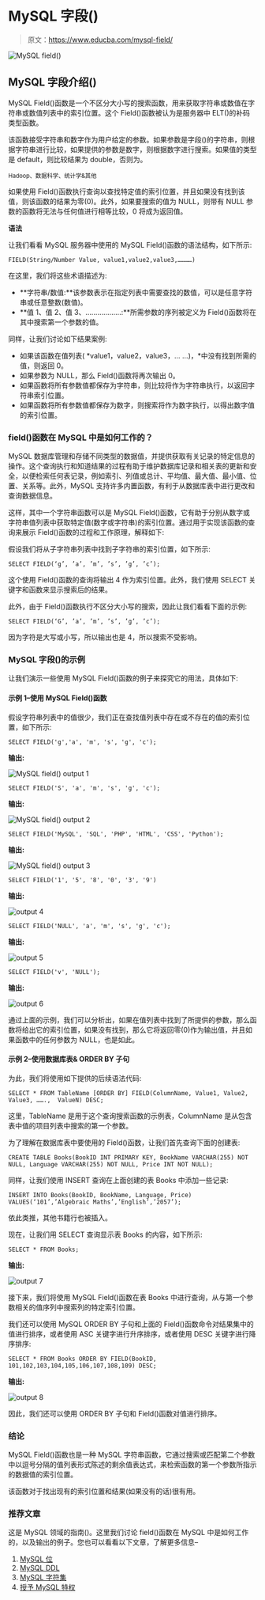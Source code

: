 # MySQL 字段()

> 原文：<https://www.educba.com/mysql-field/>

![MySQL field()](img/e7f3bc8bf2cc8914d667cc903cec0098.png)



## MySQL 字段介绍()

MySQL Field()函数是一个不区分大小写的搜索函数，用来获取字符串或数值在字符串或数值列表中的索引位置。这个 Field()函数被认为是服务器中 ELT()的补码类型函数。

该函数接受字符串和数字作为用户给定的参数。如果参数是字段()的字符串，则根据字符串进行比较，如果提供的参数是数字，则根据数字进行搜索。如果值的类型是 default，则比较结果为 double，否则为。

<small>Hadoop、数据科学、统计学&其他</small>

如果使用 Field()函数执行查询以查找特定值的索引位置，并且如果没有找到该值，则该函数的结果为零(0)。此外，如果要搜索的值为 NULL，则带有 NULL 参数的函数将无法与任何值进行相等比较，0 将成为返回值。

**语法**

让我们看看 MySQL 服务器中使用的 MySQL Field()函数的语法结构，如下所示:

`FIELD(String/Number Value, value1,value2,value3,…………)`

在这里，我们将这些术语描述为:

*   **字符串/数值:**该参数表示在指定列表中需要查找的数值，可以是任意字符串或任意整数(数值)。
*   **值 1、值 2、值 3、………………:**所需参数的序列被定义为 Field()函数将在其中搜索第一个参数的值。

同样，让我们讨论如下结果案例:

*   如果该函数在值列表( *value1，value2，value3，... ...)，*中没有找到所需的值，则返回 0。
*   如果参数为 NULL，那么 Field()函数将再次输出 0。
*   如果函数将所有参数值都保存为字符串，则比较将作为字符串执行，以返回字符串索引位置。
*   如果函数将所有参数值都保存为数字，则搜索将作为数字执行，以得出数字值的索引位置。

### field()函数在 MySQL 中是如何工作的？

MySQL 数据库管理和存储不同类型的数据值，并提供获取有关记录的特定信息的操作。这个查询执行和知道结果的过程有助于维护数据库记录和相关表的更新和安全，以便检索任何表记录，例如索引、列值或总计、平均值、最大值、最小值、位置、关系等。此外，MySQL 支持许多内置函数，有利于从数据库表中进行更改和查询数据信息。

这样，其中一个字符串函数可以是 MySQL Field()函数，它有助于分别从数字或字符串值列表中获取特定值(数字或字符串)的索引位置。通过用于实现该函数的查询来展示 Field()函数的过程和工作原理，解释如下:

假设我们将从子字符串列表中找到子字符串的索引位置，如下所示:

`SELECT FIELD(‘g’, ’a’, ’m’, ’s’, ’g’, ’c’);`

这个使用 Field()函数的查询将输出 4 作为索引位置。此外，我们使用 SELECT 关键字和函数来显示搜索后的结果。

此外，由于 Field()函数执行不区分大小写的搜索，因此让我们看看下面的示例:

`SELECT FIELD(‘G’, ’a’, ’m’, ’s’, ’g’, ’c’);`

因为字符是大写或小写，所以输出也是 4，所以搜索不受影响。

### MySQL 字段()的示例

让我们演示一些使用 MySQL Field()函数的例子来探究它的用法，具体如下:

#### 示例 1–使用 MySQL Field()函数

假设字符串列表中的值很少，我们正在查找值列表中存在或不存在的值的索引位置，如下所示:

`SELECT FIELD('g','a', 'm', 's', 'g', 'c');`

**输出:**

![MySQL field() output 1](img/e9419cfb8fcb49eafda5656689596bd9.png)



`SELECT FIELD('S', 'a', 'm', 's', 'g', 'c');`

**输出:**

![MySQL field() output 2](img/4b1efdfeee3bafc97b77e33441a32393.png)



`SELECT FIELD('MySQL', 'SQL', 'PHP', 'HTML', 'CSS', 'Python');`

**输出:**

![MySQL field() output 3](img/50c13daa35f5b6be0de8d7d26f718b31.png)



`SELECT FIELD('1', '5', '8', '0', '3', '9')`

**输出:**

![output 4](img/23e4c3cb3395ed7b191348053533f704.png)



`SELECT FIELD('NULL', 'a', 'm', 's', 'g', 'c');`

**输出:**

![output 5](img/05c7078415aa2a357a2ac0b29e725251.png)



`SELECT FIELD('v', 'NULL');`

**输出:**

![output 6](img/e3511af4636e3431ae6badc0d1c1be01.png)



通过上面的示例，我们可以分析出，如果在值列表中找到了所提供的参数，那么函数将给出它的索引位置，如果没有找到，那么它将返回零(0)作为输出值，并且如果函数中的任何参数为 NULL，也是如此。

#### 示例 2–使用数据库表& ORDER BY 子句

为此，我们将使用如下提供的后续语法代码:

`SELECT * FROM TableName [ORDER BY] FIELD(ColumnName, Value1, Value2, Value3, …….,  ValueN) DESC;`

这里，TableName 是用于这个查询搜索函数的示例表，ColumnName 是从包含表中值的项目列表中搜索的第一个参数。

为了理解在数据库表中要使用的 Field()函数，让我们首先查询下面的创建表:

`CREATE TABLE Books(BookID INT PRIMARY KEY, BookName VARCHAR(255) NOT NULL, Language VARCHAR(255) NOT NULL, Price INT NOT NULL);`

同样，让我们使用 INSERT 查询在上面创建的表 Books 中添加一些记录:

`INSERT INTO Books(BookID, BookName, Language, Price) VALUES(‘101’,’Algebraic Maths’,’English’,’2057’);`

依此类推，其他书籍行也被插入。

现在，让我们用 SELECT 查询显示表 Books 的内容，如下所示:

`SELECT * FROM Books;`

**输出:**

![output 7](img/4b326e772e07c36e2acd22041c3cd259.png)



接下来，我们将使用 MySQL Field()函数在表 Books 中进行查询，从与第一个参数相关的值序列中搜索列的特定索引位置。

我们还可以使用 MySQL ORDER BY 子句和上面的 Field()函数命令对结果集中的值进行排序，或者使用 ASC 关键字进行升序排序，或者使用 DESC 关键字进行降序排序:

`SELECT * FROM Books ORDER BY FIELD(BookID, 101,102,103,104,105,106,107,108,109) DESC;`

**输出:**

![output 8](img/b0a5f3973ddc77c56d2b86ba7aca842c.png)



因此，我们还可以使用 ORDER BY 子句和 Field()函数对值进行排序。

### 结论

MySQL Field()函数也是一种 MySQL 字符串函数，它通过搜索或匹配第二个参数中以逗号分隔的值列表形式陈述的剩余值表达式，来检索函数的第一个参数所指示的数据值的索引位置。

该函数对于找出现有的索引位置和结果(如果没有的话)很有用。

### 推荐文章

这是 MySQL 领域的指南()。这里我们讨论 field()函数在 MySQL 中是如何工作的，以及输出的例子。您也可以看看以下文章，了解更多信息–

1.  [MySQL 位](https://www.educba.com/mysql-bit/)
2.  [MySQL DDL](https://www.educba.com/mysql-ddl/)
3.  [MySQL 字符集](https://www.educba.com/mysql-character-set/)
4.  [授予 MySQL 特权](https://www.educba.com/grant-privileges-mysql/)





